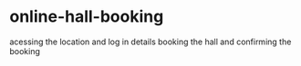 # online-hall-booking
acessing the location and log in details
booking the hall and confirming the booking
